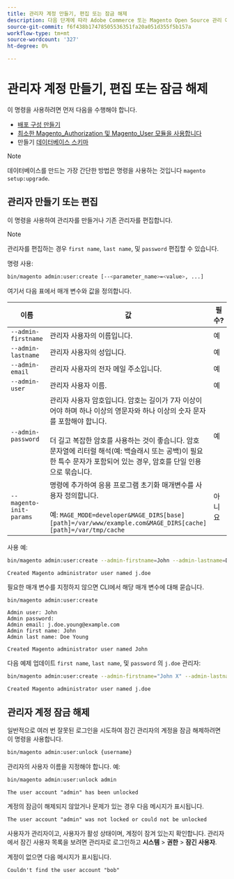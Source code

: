 ```yaml
---
title: 관리자 계정 만들기, 편집 또는 잠금 해제
description: 다음 단계에 따라 Adobe Commerce 또는 Magento Open Source 관리 애플리케이션의 관리자 계정을 관리합니다.
source-git-commit: f6f438b17478505536351fa20a051d355f5b157a
workflow-type: tm+mt
source-wordcount: '327'
ht-degree: 0%

---
```



# 관리자 계정 만들기, 편집 또는 잠금 해제

이 명령을 사용하려면 먼저 다음을 수행해야 합니다.

- [배포 구성 만들기](deployment.md)
- [최소한 Magento_Authorization 및 Magento_User 모듈을 사용합니다](manage-modules.md)
- 만들기 [데이터베이스 스키마](https://glossary.magento.com/database-schema)

>[!NOTE]
>
>데이터베이스를 만드는 가장 간단한 방법은 명령을 사용하는 것입니다 `magento setup:upgrade`.

## 관리자 만들기 또는 편집

이 명령을 사용하여 관리자를 만들거나 기존 관리자를 편집합니다.

>[!NOTE]
>
>관리자를 편집하는 경우 `first name`, `last name`, 및 `password` 편집할 수 있습니다.

명령 사용:

```bash
bin/magento admin:user:create [--<parameter_name>=<value>, ...]
```

여기서 다음 표에서 매개 변수와 값을 정의합니다.

| 이름 | 값 | 필수? |
|--- |--- |--- |
| `--admin-firstname` | 관리자 사용자의 이름입니다. | 예 |
| `--admin-lastname` | 관리자 사용자의 성입니다. | 예 |
| `--admin-email` | 관리자 사용자의 전자 메일 주소입니다. | 예 |
| `--admin-user` | 관리자 사용자 이름. | 예 |
| `--admin-password` | 관리자 사용자 암호입니다. 암호는 길이가 7자 이상이어야 하며 하나 이상의 영문자와 하나 이상의 숫자 문자를 포함해야 합니다. <br><br>더 길고 복잡한 암호를 사용하는 것이 좋습니다. 암호 문자열에 리터럴 해석(예: 백슬래시 또는 공백)이 필요한 특수 문자가 포함되어 있는 경우, 암호를 단일 인용으로 묶습니다. | 예 |
| `--magento-init-params` | 명령에 추가하여 응용 프로그램 초기화 매개변수를 사용자 정의합니다.<br/><br/>예: `MAGE_MODE=developer&MAGE_DIRS[base][path]=/var/www/example.com&MAGE_DIRS[cache][path]=/var/tmp/cache` | 아니요 |

사용 예:

```bash
bin/magento admin:user:create --admin-firstname=John --admin-lastname=Doe --admin-email=j.doe@example.com --admin-user=j.doe --admin-password=A0b9%t3g
```

```terminal
Created Magento administrator user named j.doe
```

필요한 매개 변수를 지정하지 않으면 CLI에서 해당 매개 변수에 대해 묻습니다.

```bash
bin/magento admin:user:create
```

```terminal
Admin user: John
Admin password:
Admin email: j.doe.young@example.com
Admin first name: John
Admin last name: Doe Young
```

```terminal
Created Magento administrator user named John
```

다음 예제 업데이트 `first name`, `last name`, 및 `password` 의 `j.doe` 관리자:

```bash
bin/magento admin:user:create --admin-firstname="John X" --admin-lastname="Doe X" --admin-email=j.doe@example.com --admin-user=j.doe --admin-password=A1234567
```

```terminal
Created Magento administrator user named j.doe
```

## 관리자 계정 잠금 해제

일반적으로 여러 번 잘못된 로그인을 시도하여 잠긴 관리자의 계정을 잠금 해제하려면 이 명령을 사용합니다.

```bash
bin/magento admin:user:unlock {username}
```

관리자의 사용자 이름을 지정해야 합니다. 예:

```bash
bin/magento admin:user:unlock admin
```

```terminal
The user account "admin" has been unlocked
```

계정의 잠금이 해제되지 않았거나 문제가 있는 경우 다음 메시지가 표시됩니다.

```terminal
The user account "admin" was not locked or could not be unlocked
```

사용자가 관리자이고, 사용자가 활성 상태이며, 계정이 잠겨 있는지 확인합니다. 관리자에서 잠긴 사용자 목록을 보려면 관리자로 로그인하고 **시스템** > **권한** > **잠긴 사용자**.

계정이 없으면 다음 메시지가 표시됩니다.

```terminal
Couldn't find the user account "bob"
```
